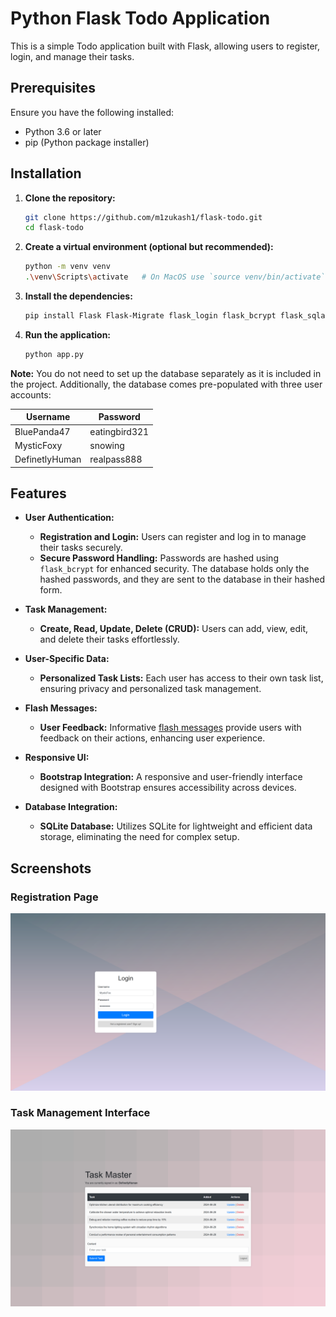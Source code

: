 # Python Flask Todo Application

This is a simple Todo application built with Flask, allowing users to register, login, and manage their tasks.

## Prerequisites

Ensure you have the following installed:

- Python 3.6 or later
- pip (Python package installer)

## Installation

1. **Clone the repository:**
    ```bash
    git clone https://github.com/m1zukash1/flask-todo.git
    cd flask-todo
    ```

2. **Create a virtual environment (optional but recommended):**
    ```bash
    python -m venv venv
    .\venv\Scripts\activate   # On MacOS use `source venv/bin/activate`
    ```

3. **Install the dependencies:**
    ```bash
    pip install Flask Flask-Migrate flask_login flask_bcrypt flask_sqlalchemy flask_wtf wtforms email-validator
    ```

4. **Run the application:**
    ```bash
    python app.py
    ```
**Note:** You do not need to set up the database separately as it is included in the project. Additionally, the database comes pre-populated with three user accounts:

| Username          | Password         |
|-------------------|------------------|
| BluePanda47       | eatingbird321    |
| MysticFoxy        | snowing          |
| DefinetlyHuman    | realpass888      |

## Features

- **User Authentication:**
  - **Registration and Login:** Users can register and log in to manage their tasks securely.
  - **Secure Password Handling:** Passwords are hashed using `flask_bcrypt` for enhanced security. The database holds only the hashed passwords, and they are sent to the database in their hashed form.

- **Task Management:**
  - **Create, Read, Update, Delete (CRUD):** Users can add, view, edit, and delete their tasks effortlessly.

- **User-Specific Data:**
  - **Personalized Task Lists:** Each user has access to their own task list, ensuring privacy and personalized task management.
  
- **Flash Messages:**
  - **User Feedback:** Informative [flash messages](https://flask.palletsprojects.com/en/2.3.x/patterns/flashing/) provide users with feedback on their actions, enhancing user experience.

- **Responsive UI:**
  - **Bootstrap Integration:** A responsive and user-friendly interface designed with Bootstrap ensures accessibility across devices.

- **Database Integration:**
  - **SQLite Database:** Utilizes SQLite for lightweight and efficient data storage, eliminating the need for complex setup.

## Screenshots

### Registration Page
![Registration Page](pictures/index.png)

### Task Management Interface
![Task Management Interface](pictures/todo.png)
